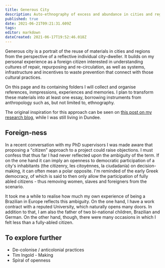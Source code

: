 ```yaml
---
title: Generous City
description: Auto-ethnography of excess and abundance in cities and regions
published: true
date: 2021-06-21T09:21:31.609Z
tags:
editor: markdown
dateCreated: 2021-06-17T19:52:46.018Z
---
```


Generous city is a portrait of the reuse of materials in cities and regions from the perspective of a reflective individual city-dweller. It builds on my personal experience as a foreign citizen interested in understanding cultures of repair, repurposing and re-circulation, as well as systems, infrastructure and incentives to waste prevention that connect with those cultural practices.

On this page and its containing folders I will collect and organise references, inmpressions, experiences and memories. I plan to transform these materials into at least one essay, borrowing instruments from anthropology such as, but not limited to, ethnography.

The original inspiration for this approach can be seen on [this post on my research blog](https://is.efeefe.me/opendott/generous-city), while I was still living in Dundee.

## Foreign-ness

In a recent conversation with my PhD supervisors I was made aware that proposing a "citizen" approach to a project could raise objections. I must confess that thus far I had never reflected upon the ambiguity of the term. If on the one hand it can imply an openness to democratic participation of a city's inhabitants (the citizenry, les citoyénnes, la ciudadanía) on decision-making, it can often mean a polar opposite. I'm reminded of the early Greek democracy, of which is said to then only allow the participation of fully abled citizens - thus removing women, slaves and foreigners from the scenario.

It took me a while to realise how much my own experience of being a Brazilian in Europe reflects this ambiguity. On the one hand, I have a work contract with a reputed University, which naturally opens many doors. In addition to that, I am also the father of two bi-national children, Brazilian and German. On the other hand, though, there were many occasions in which I felt less than a fully-abled citizen. 


## To explore further

 - De-colonise / anticolonial practices
 - Tim Ingold - Making
 - Spíral of openness
